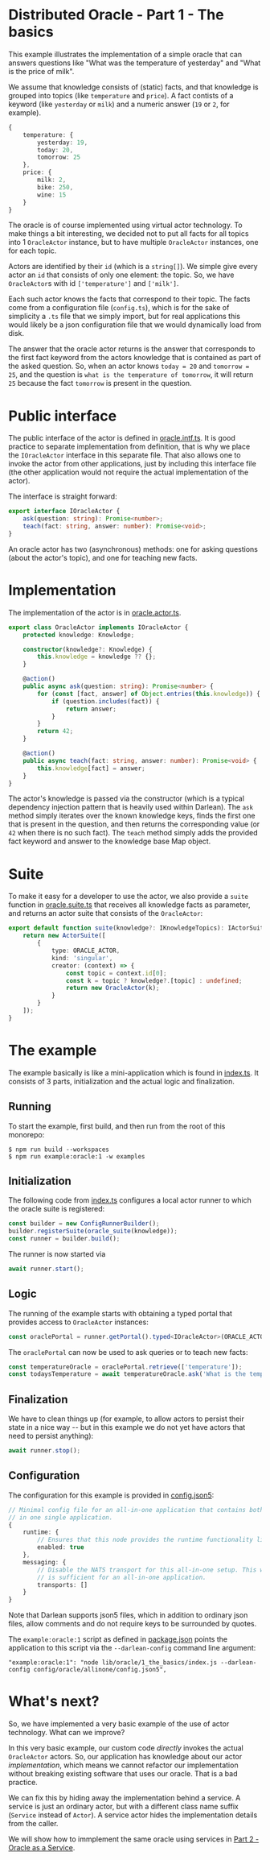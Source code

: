 # Distributed Oracle - Part 1 - The basics

This example illustrates the implementation of a simple oracle that can answers questions like "What was the temperature of yesterday" and "What is the price of milk".

We assume that knowledge consists of (static) facts, and that knowledge is grouped into topics (like `temperature` and `price`). A fact contists of a keyword (like `yesterday` or `milk`) and
a numeric answer (`19` or `2`, for example).

```ts
{
    temperature: {
        yesterday: 19,
        today: 20,
        tomorrow: 25
    },
    price: {
        milk: 2,
        bike: 250,
        wine: 15
    }
}
```

The oracle is of course implemented using virtual actor technology. To make things a bit interesting, we decided not to put all facts for all topics into 1 `OracleActor` instance, but to have
multiple `OracleActor` instances, one for each topic.

Actors are identified by their `id` (which is a `string[]`). We simple give every actor an `id` that consists of only one element: the topic. So, we have `OracleActor`s with id `['temperature']` and
`['milk']`.

Each such actor knows the facts that correspond to their topic. The facts come from a configuration file (`config.ts`), which is for the sake of simplicity a `.ts` file that we simply import, but
for real applications this would likely be a json configuration file that we would dynamically load from disk.

The answer that the oracle actor returns is the answer that corresponds to the first fact keyword from the actors knowledge that is contained as part of the asked question. So, when an actor knows `today = 20` and `tomorrow = 25`, 
and the question is `what is the temperature of tomorrow`, it will return `25` because the fact `tomorrow` is present in the question.

# Public interface

The public interface of the actor is defined in [oracle.intf.ts](oracle.intf.ts). It is good practice to separate implementation from definition, that is why we place the `IOracleActor` interface in this separate file. That
also allows one to invoke the actor from other applications, just by including this interface file (the other application would not require the actual implementation of the actor).

The interface is straight forward:
```ts
export interface IOracleActor {
    ask(question: string): Promise<number>;
    teach(fact: string, answer: number): Promise<void>;
}
```

An oracle actor has two (asynchronous) methods: one for asking questions (about the actor's topic), and one for teaching new facts.

# Implementation

The implementation of the actor is in [oracle.actor.ts](oracle.actor.ts).

```ts
export class OracleActor implements IOracleActor {
    protected knowledge: Knowledge;

    constructor(knowledge?: Knowledge) {
        this.knowledge = knowledge ?? {};
    }

    @action()
    public async ask(question: string): Promise<number> {
        for (const [fact, answer] of Object.entries(this.knowledge)) {
            if (question.includes(fact)) {
                return answer;
            }
        }
        return 42;
    }

    @action()
    public async teach(fact: string, answer: number): Promise<void> {
        this.knowledge[fact] = answer;
    }
}
```

The actor's knowledge is passed via the constructor (which is a typical dependency injection pattern that is heavily used within Darlean). The `ask` method simply
iterates over the known knowledge keys, finds the first one that is present in the question, and then returns the corresponding value (or `42` when there is no such fact). The `teach` method simply adds the provided
fact keyword and answer to the knowledge base Map object.

# Suite

To make it easy for a developer to use the actor, we also provide a `suite` function in [oracle.suite.ts](oracle.suite.ts) that receives all knowledge facts as parameter, and returns an actor suite that consists of the `OracleActor`:
```ts
export default function suite(knowledge?: IKnowledgeTopics): IActorSuite {
    return new ActorSuite([
        {
            type: ORACLE_ACTOR,
            kind: 'singular',
            creator: (context) => {
                const topic = context.id[0];
                const k = topic ? knowledge?.[topic] : undefined;
                return new OracleActor(k);
            }
        }
    ]);
}
```

# The example

The example basically is like a mini-application which is found in [index.ts](index.ts). It consists of 3 parts, initialization and the actual logic and finalization.

## Running

To start the example, first build, and then run from the root of this monorepo:
```
$ npm run build --workspaces
$ npm run example:oracle:1 -w examples
```

## Initialization

The following code from [index.ts](index.ts) configures a local actor runner to which the oracle suite is registered:
```ts
const builder = new ConfigRunnerBuilder();
builder.registerSuite(oracle_suite(knowledge));
const runner = builder.build();
```

The runner is now started via
```ts
await runner.start();
```

## Logic
The running of the example starts with obtaining a typed portal that provides access to `OracleActor` instances:
```ts
const oraclePortal = runner.getPortal().typed<IOracleActor>(ORACLE_ACTOR);
```

The `oraclePortal` can now be used to ask queries or to teach new facts:
```ts
const temperatureOracle = oraclePortal.retrieve(['temperature']);
const todaysTemperature = await temperatureOracle.ask('What is the temperature of today?');
```

## Finalization
We have to clean things up (for example, to allow actors to persist their state in a nice way -- but in this example we do not yet have actors that need to persist anything):
```ts
await runner.stop();
```
## Configuration

The configuration for this example is provided in [config.json5](../../../config/oracle/allinone/config.json5):
```ts
// Minimal config file for an all-in-one application that contains both runtime and application actors
// in one single application.
{
    runtime: {
        // Ensures that this node provides the runtime functionality like the actor registry and actor lock to itself.
        enabled: true
    },
    messaging: {
        // Disable the NATS transport for this all-in-one setup. This will effectively use an in-process transport which
        // is sufficient for an all-in-one application.
        transports: []
    }
}
```

Note that Darlean supports json5 files, which in addition to ordinary json files, allow comments and do not require keys to be surrounded by quotes.

The `example:oracle:1` script as defined in [package.json](../../../package.json) points the application to this script via the `--darlean-config` command line argument:
```
"example:oracle:1": "node lib/oracle/1_the_basics/index.js --darlean-config config/oracle/allinone/config.json5",
```

# What's next?
So, we have implemented a very basic example of the use of actor technology. What can we improve?

In this very basic example, our custom code *directly* invokes the actual `OracleActor` actors. So, our application has knowledge about our actor *implementation*, which means we cannot
refactor our implementation without breaking existing software that uses our oracle. That is a bad practice.

We can fix this by hiding away the implementation behind a service. A service is just an ordinary actor, but with a different class name suffix (`Service` instead of `Actor`). A service actor hides the implementation 
details from the caller.

We will show how to immplement the same oracle using services in [Part 2 - Oracle as a Service](../2_oracle_as_a_service/).


